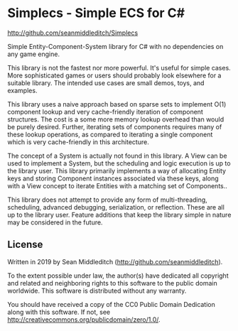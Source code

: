 Simplecs - Simple ECS for C#
============================

http://github.com/seanmiddleditch/Simplecs

Simple Entity-Component-System library for C# with no dependencies on any game engine.

This library is not the fastest nor more powerful. It's useful for simple cases. More
sophisticated games or users should probably look elsewhere for a suitable library.
The intended use cases are small demos, toys, and examples.

This library uses a naive approach based on sparse sets to implement O(1) component
lookup and very cache-friendly iteration of component structures. The cost is a
some more memory lookup overhead than would be purely desired. Further, iterating sets
of components requires many of these lookup operations, as compared to iterating a
single component which is very cache-friendly in this architecture.

The concept of a System is actually not found in this library. A View can be used to
implement a System, but the scheduling and logic execution is up to the library user.
This library primarily implements a way of allocating Entity keys and storing Component
instances associated via these keys, along with a View concept to iterate Entities with
a matching set of Components..

This library does not attempt to provide any form of multi-threading, scheduling,
advanced debugging, serialization, or reflection. These are all up to the library user.
Feature additions that keep the library simple in nature may be considered in the future.

License
-------

Written in 2019 by Sean Middleditch (http://github.com/seanmiddleditch).

To the extent possible under law, the author(s) have dedicated all copyright
and related and neighboring rights to this software to the public domain worldwide.
This software is distributed without any warranty.

You should have received a copy of the CC0 Public Domain Dedication along
with this software. If not, see <http://creativecommons.org/publicdomain/zero/1.0/>.
